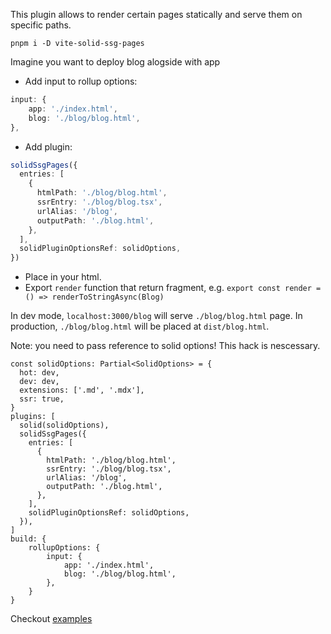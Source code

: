 This plugin allows to render certain pages statically and serve them on specific paths.

`pnpm i -D vite-solid-ssg-pages`

Imagine you want to deploy blog alogside with app

- Add input to rollup options:

```ts
input: {
    app: './index.html',
    blog: './blog/blog.html',
},
```

- Add plugin:

```ts
solidSsgPages({
  entries: [
    {
      htmlPath: './blog/blog.html',
      ssrEntry: './blog/blog.tsx',
      urlAlias: '/blog',
      outputPath: './blog.html',
    },
  ],
  solidPluginOptionsRef: solidOptions,
})
```
- Place <!--ssr-outlet--> in your html.
- Export `render` function that return fragment, e.g. `export const render = () => renderToStringAsync(Blog)`


In dev mode, `localhost:3000/blog` will serve `./blog/blog.html` page.
In production, `./blog/blog.html` will be placed at `dist/blog.html`.

Note: you need to pass reference to solid options! This hack is nescessary.

```tsx
const solidOptions: Partial<SolidOptions> = {
  hot: dev,
  dev: dev,
  extensions: ['.md', '.mdx'],
  ssr: true,
}
plugins: [
  solid(solidOptions),
  solidSsgPages({
    entries: [
      {
        htmlPath: './blog/blog.html',
        ssrEntry: './blog/blog.tsx',
        urlAlias: '/blog',
        outputPath: './blog.html',
      },
    ],
    solidPluginOptionsRef: solidOptions,
  }),
]
build: {
    rollupOptions: {
        input: {
            app: './index.html',
            blog: './blog/blog.html',
        },
    }
}
```

Checkout [examples](/examples/)
